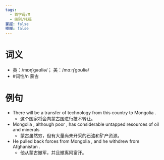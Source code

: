 ```yaml
---
tags:
  - 首字母/M
  - 级别/托福
掌握: false
模糊: false
---
```

# 词义
- 英：/mɒŋˈɡəʊliə/； 美：/mɑːŋˈɡoʊliə/
- #词性/n  蒙古
# 例句
- There will be a transfer of technology from this country to Mongolia .
	- 这个国家将会向蒙古国进行技术转让。
- Mongolia , although poor , has considerable untapped resources of oil and minerals
	- 蒙古虽然穷，但有大量尚未开采的石油和矿产资源。
- He pulled back forces from Mongolia , and he withdrew from Afghanistan .
	- 他从蒙古撤军，并且撤离阿富汗。
